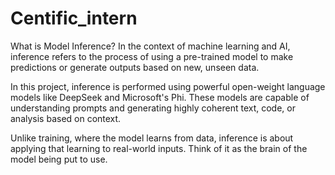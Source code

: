 # Centific_intern

What is Model Inference?
In the context of machine learning and AI, inference refers to the process of using a pre-trained model to make predictions or generate outputs based on new, unseen data.

In this project, inference is performed using powerful open-weight language models like DeepSeek and Microsoft's Phi. These models are capable of understanding prompts and generating highly coherent text, code, or analysis based on context.

Unlike training, where the model learns from data, inference is about applying that learning to real-world inputs. Think of it as the brain of the model being put to use.

